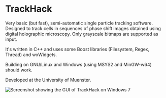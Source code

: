 TrackHack
=========

Very basic (but fast), semi-automatic single particle tracking software. Designed to track
cells in sequences of phase shift images obtained using digital holographic microscopy.
Only grayscale bitmaps are supported as input.

It's written in C++ and uses some Boost libraries (Filesystem, Regex, Thread) and
wxWidgets.

Building on GNU/Linux and Windows (using MSYS2 and MinGW-w64) should work.

Developed at the University of Muenster.

<!---
For Windows, you can download the most recent executable along with some required
libraries
[here](https://www.dropbox.com/s/xe9da1712u1ntws/track_hack_2015-04-01.zip?dl=1). It
should look something like this:
-->

![Screenshot showing the GUI of TrackHack on Windows 7](https://www.dropbox.com/s/ufdf6d4655lh22h/TrackHackScreenshot.png?dl=1 "Trackees are added by entering a name in the text box and hitting return. The right list box shows the frames in which the user marked the selected cell's position.")
